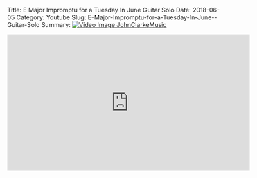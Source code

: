 Title: E Major Impromptu for a Tuesday In June  Guitar Solo
Date: 2018-06-05
Category: Youtube
Slug: E-Major-Impromptu-for-a-Tuesday-In-June--Guitar-Solo
Summary: <a href="/E-Major-Impromptu-for-a-Tuesday-In-June--Guitar-Solo.html/"><img src="https://i.ytimg.com/vi/WqvNbNvKcgk/hqdefault.jpg" alt="Video Image JohnClarkeMusic"></a>

<iframe width="560" height="315" src="https://www.youtube.com/embed/WqvNbNvKcgk" title="YouTube video player" frameborder="0" allow="accelerometer; autoplay; clipboard-write; encrypted-media; gyroscope; picture-in-picture" allowfullscreen></iframe>

